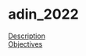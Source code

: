 # adin_2022
[Description](https://docs.google.com/document/d/1NW72QwuyR1mEj2ILZz8wRYD-CzEoUEoEfXedNiShzwQ/edit)   
[Objectives](https://docs.google.com/document/d/1TMGlmY6srMgCp_5tBPvBbTcJ0P_7oL1UhJLOWSHoah8/edit)
